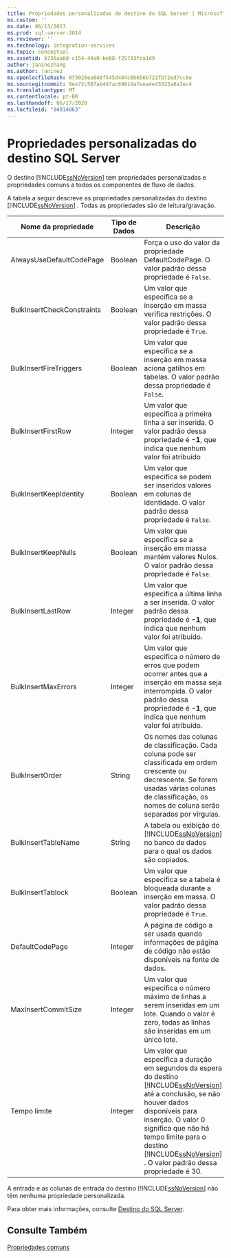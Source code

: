 ```yaml
---
title: Propriedades personalizadas de destino do SQL Server | Microsoft Docs
ms.custom: ''
ms.date: 06/13/2017
ms.prod: sql-server-2014
ms.reviewer: ''
ms.technology: integration-services
ms.topic: conceptual
ms.assetid: b736aa6d-c154-44a0-be08-f25733fca1d9
author: janinezhang
ms.author: janinez
ms.openlocfilehash: 073026ea048f545d404c0b656b721fb72ed7cc8e
ms.sourcegitcommit: 9ee72c507ab447ac69014a7eea4e43523a0a3ec4
ms.translationtype: MT
ms.contentlocale: pt-BR
ms.lasthandoff: 06/17/2020
ms.locfileid: "84914063"
---
```

# <a name="sql-server-destination-custom-properties"></a>Propriedades personalizadas do destino SQL Server
  O destino [!INCLUDE[ssNoVersion](../../includes/ssnoversion-md.md)] tem propriedades personalizadas e propriedades comuns a todos os componentes de fluxo de dados.  
  
 A tabela a seguir descreve as propriedades personalizadas do destino [!INCLUDE[ssNoVersion](../../includes/ssnoversion-md.md)] . Todas as propriedades são de leitura/gravação.  
  
|Nome da propriedade|Tipo de Dados|Descrição|  
|-------------------|---------------|-----------------|  
|AlwaysUseDefaultCodePage|Boolean|Força o uso do valor da propriedade DefaultCodePage. O valor padrão dessa propriedade é `False`.|  
|BulkInsertCheckConstraints|Boolean|Um valor que especifica se a inserção em massa verifica restrições. O valor padrão dessa propriedade é `True`.|  
|BulkInsertFireTriggers|Boolean|Um valor que especifica se a inserção em massa aciona gatilhos em tabelas. O valor padrão dessa propriedade é `False`.|  
|BulkInsertFirstRow|Integer|Um valor que especifica a primeira linha a ser inserida. O valor padrão dessa propriedade é **-1**, que indica que nenhum valor foi atribuído|  
|BulkInsertKeepIdentity|Boolean|Um valor que especifica se podem ser inseridos valores em colunas de identidade. O valor padrão dessa propriedade é `False`.|  
|BulkInsertKeepNulls|Boolean|Um valor que especifica se a inserção em massa mantém valores Nulos. O valor padrão dessa propriedade é `False`.|  
|BulkInsertLastRow|Integer|Um valor que especifica a última linha a ser inserida. O valor padrão dessa propriedade é **-1**, que indica que nenhum valor foi atribuído.|  
|BulkInsertMaxErrors|Integer|Um valor que especifica o número de erros que podem ocorrer antes que a inserção em massa seja interrompida. O valor padrão dessa propriedade é **-1**, que indica que nenhum valor foi atribuído.|  
|BulkInsertOrder|String|Os nomes das colunas de classificação. Cada coluna pode ser classificada em ordem crescente ou decrescente. Se forem usadas várias colunas de classificação, os nomes de coluna serão separados por vírgulas.|  
|BulkInsertTableName|String|A tabela ou exibição do [!INCLUDE[ssNoVersion](../../includes/ssnoversion-md.md)] no banco de dados para o qual os dados são copiados.|  
|BulkInsertTablock|Boolean|Um valor que especifica se a tabela é bloqueada durante a inserção em massa. O valor padrão dessa propriedade é `True`.|  
|DefaultCodePage|Integer|A página de código a ser usada quando informações de página de código não estão disponíveis na fonte de dados.|  
|MaxInsertCommitSize|Integer|Um valor que especifica o número máximo de linhas a serem inseridas em um lote. Quando o valor é zero, todas as linhas são inseridas em um único lote.|  
|Tempo limite|Integer|Um valor que especifica a duração em segundos da espera do destino [!INCLUDE[ssNoVersion](../../includes/ssnoversion-md.md)] até a conclusão, se não houver dados disponíveis para inserção. O valor 0 significa que não há tempo limite para o destino [!INCLUDE[ssNoVersion](../../includes/ssnoversion-md.md)] . O valor padrão dessa propriedade é 30.|  
  
 A entrada e as colunas de entrada do destino [!INCLUDE[ssNoVersion](../../includes/ssnoversion-md.md)] não têm nenhuma propriedade personalizada.  
  
 Para obter mais informações, consulte [Destino do SQL Server](sql-server-destination.md).  
  
## <a name="see-also"></a>Consulte Também  
 [Propriedades comuns](../common-properties.md)  
  
  
